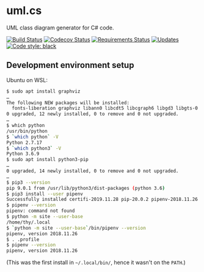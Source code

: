 # uml.cs

UML class diagram generator for C# code.

[![Build Status](https://travis-ci.org/kthy/uml.cs.svg?branch=master)](https://travis-ci.org/kthy/uml.cs)
[![Codecov Status](https://codecov.io/gh/kthy/uml.cs/branch/master/graph/badge.svg)](https://codecov.io/gh/kthy/uml.cs)
[![Requirements Status](https://requires.io/github/kthy/uml.cs/requirements.svg?branch=master)](https://requires.io/github/kthy/uml.cs/requirements/?branch=master)
[![Updates](https://pyup.io/repos/github/kthy/uml.cs/shield.svg)](https://pyup.io/repos/github/kthy/uml.cs/)
[![Code style: black](https://img.shields.io/badge/code%20style-black-000000.svg)](https://github.com/ambv/black)

## Development environment setup

Ubuntu on WSL:

```bash
$ sudo apt install graphviz
…
The following NEW packages will be installed:
  fonts-liberation graphviz libann0 libcdt5 libcgraph6 libgd3 libgts-0.7-5 libgts-bin libgvc6 libgvpr2 liblab-gamut1 libpathplan4
0 upgraded, 12 newly installed, 0 to remove and 0 not upgraded.
…
$ which python
/usr/bin/python
$ `which python` -V
Python 2.7.17
$ `which python3` -V
Python 3.6.9
$ sudo apt install python3-pip
…
0 upgraded, 14 newly installed, 0 to remove and 0 not upgraded.
…
$ pip3 --version
pip 9.0.1 from /usr/lib/python3/dist-packages (python 3.6)
$ pip3 install --user pipenv
Successfully installed certifi-2019.11.28 pip-20.0.2 pipenv-2018.11.26 setuptools-45.1.0 virtualenv-16.7.9 virtualenv-clone-0.5.3
$ pipenv --version
pipenv: command not found
$ python -m site --user-base
/home/thy/.local
$ `python -m site --user-base`/bin/pipenv --version
pipenv, version 2018.11.26
$ . .profile
$ pipenv --version
pipenv, version 2018.11.26
```

(This was the first install in `~/.local/bin/`, hence it wasn't on the `PATH`.)

